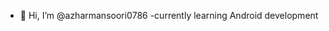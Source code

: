 - 👋 Hi, I’m @azharmansoori0786
-currently learning Android development
<!---
azharmansoori0786/azharmansoori0786 is a ✨ special ✨ repository because its `README.md` (this file) appears on your GitHub profile.
You can click the Preview link to take a look at your changes.
--->
